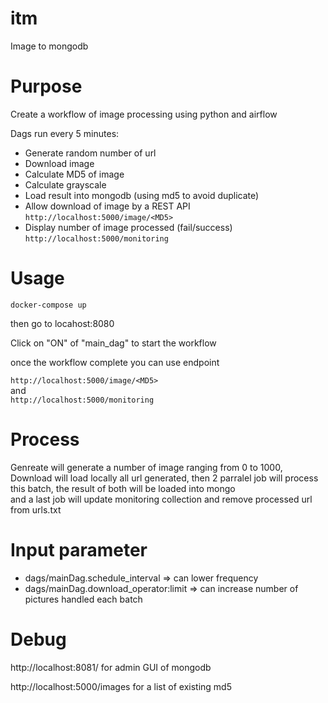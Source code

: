 # itm

Image to mongodb

# Purpose 

Create a workflow of image processing using python and airflow

Dags run every 5 minutes:
* Generate random number of url
* Download image
* Calculate MD5 of image
* Calculate grayscale
* Load result into mongodb (using md5 to avoid duplicate)
* Allow download of image by a REST API `http://localhost:5000/image/<MD5>`
* Display number of image processed (fail/success) `http://localhost:5000/monitoring`  

# Usage

`docker-compose up`

then go to locahost:8080

Click on "ON" of "main_dag" to start the workflow

once the workflow complete you can use endpoint

`http://localhost:5000/image/<MD5>`  
and  
`http://localhost:5000/monitoring`

# Process

Genreate will generate a number of image ranging from 0 to 1000, Download will load locally all url generated, then 2 parralel job will process this batch, the result of both will be loaded into mongo  
and a last job will update monitoring collection and remove processed url from urls.txt

# Input parameter

* dags/mainDag.schedule_interval => can lower frequency
* dags/mainDag.download_operator:limit => can increase number of pictures handled each batch

# Debug

http://localhost:8081/ for admin GUI of mongodb

http://localhost:5000/images for a list of existing md5
